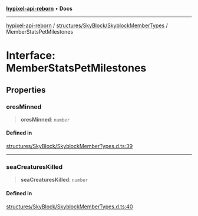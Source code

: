 [**hypixel-api-reborn**](../../../../README.md) • **Docs**

***

[hypixel-api-reborn](../../../../modules.md) / [structures/SkyBlock/SkyblockMemberTypes](../README.md) / MemberStatsPetMilestones

# Interface: MemberStatsPetMilestones

## Properties

### oresMinned

> **oresMinned**: `number`

#### Defined in

[structures/SkyBlock/SkyblockMemberTypes.d.ts:39](https://github.com/Kathund/REBORN-docs-TEST/blob/226e7f6a62bb6bca87ef0828ac84e9098d59f860/src/structures/SkyBlock/SkyblockMemberTypes.d.ts#L39)

***

### seaCreaturesKilled

> **seaCreaturesKilled**: `number`

#### Defined in

[structures/SkyBlock/SkyblockMemberTypes.d.ts:40](https://github.com/Kathund/REBORN-docs-TEST/blob/226e7f6a62bb6bca87ef0828ac84e9098d59f860/src/structures/SkyBlock/SkyblockMemberTypes.d.ts#L40)
